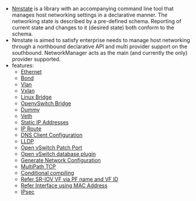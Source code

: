 - [Nmstate](https://nmstate.io/) is a library with an accompanying command line tool that manages host networking settings in a declarative manner. The networking state is described by a pre-defined schema. Reporting of current state and changes to it (desired state) both conform to the schema.
- Nmstate is aimed to satisfy enterprise needs to manage host networking through a northbound declarative API and multi provider support on the southbound. NetworkManager acts as the main (and currently the only) provider supported.
- features:
	- [Ethernet](https://nmstate.io/examples.html#interfaces-ethernet)
	- [Bond](https://nmstate.io/examples.html#interfaces-bond)
	- [Vlan](https://nmstate.io/examples.html#interfaces-vlan)
	- [Vxlan](https://nmstate.io/examples.html#interfaces-vxlan)
	- [Linux Bridge](https://nmstate.io/examples.html#interface-linux-bridge)
	- [OpenvSwitch Bridge](https://nmstate.io/examples.html#interfaces-ovs-bridge)
	- [Dummy](https://nmstate.io/examples.html#interfaces-dummy)
	- [Veth](https://nmstate.io/features/veth.html)
	- [Static IP Addresses](https://nmstate.io/examples.html#interfaces-ethernet)
	- [IP Route](https://nmstate.io/examples.html#route)
	- [DNS Client Configuration](https://nmstate.io/examples.html#dns)
	- [LLDP](https://nmstate.io/features/lldp.html)
	- [Open vSwitch Patch Port](https://nmstate.io/features/ovs_patch.html)
	- [Open vSwitch database plugin](https://nmstate.io/features/ovsdb.html)
	- [Generate Network Configuration](https://nmstate.io/features/gen_conf.html)
	- [MultiPath TCP](https://nmstate.io/features/mptcp.html)
	- [Conditional compiling](https://nmstate.io/features/conditional_compile.html)
	- [Refer SR-IOV VF via PF name and VF ID](https://nmstate.io/features/iface_vf_id.html)
	- [Refer Interface using MAC Address](https://nmstate.io/features/mac_identifier.html)
	- [IPsec](https://nmstate.io/features/ipsec.html)
